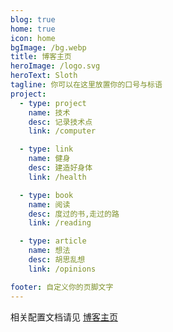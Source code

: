 ```yaml
---
blog: true
home: true
icon: home
bgImage: /bg.webp
title: 博客主页
heroImage: /logo.svg
heroText: Sloth
tagline: 你可以在这里放置你的口号与标语
project:
  - type: project
    name: 技术
    desc: 记录技术点
    link: /computer

  - type: link
    name: 健身
    desc: 建造好身体
    link: /health

  - type: book
    name: 阅读
    desc: 度过的书,走过的路
    link: /reading

  - type: article
    name: 想法
    desc: 胡思乱想
    link: /opinions

footer: 自定义你的页脚文字
---
```


相关配置文档请见 [博客主页](https://vuepress-theme-hope.github.io/zh/guide/layout/blog/)
